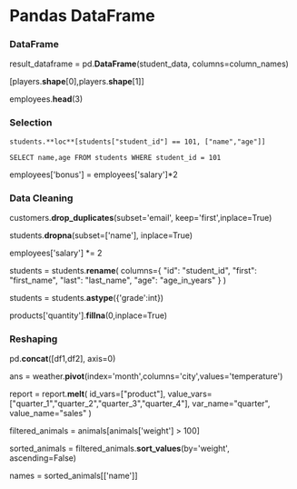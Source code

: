 # Pandas DataFrame


### DataFrame

result_dataframe = pd.**DataFrame**(student_data, columns=column_names)

[players.**shape**[0],players.**shape**[1]]

employees.**head**(3)


### Selection

```
students.**loc**[students["student_id"] == 101, ["name","age"]] 

SELECT name,age FROM students WHERE student_id = 101
```

employees['bonus'] = employees['salary']\*2

### Data Cleaning

customers.**drop_duplicates**(subset='email', keep='first',inplace=True)

students.**dropna**(subset=['name'], inplace=True)

employees['salary'] \*= 2

students = students.**rename**(
        columns={
            "id": "student_id",
            "first": "first_name",
            "last": "last_name",
            "age": "age_in_years"
        }
    )

students = students.**astype**({'grade':int})

products['quantity'].**fillna**(0,inplace=True)


### Reshaping

pd.**concat**([df1,df2], axis=0)

ans = weather.**pivot**(index='month',columns='city',values='temperature')

report = report.**melt**(
        id_vars=["product"],
        value_vars=["quarter_1","quarter_2","quarter_3","quarter_4"],
        var_name="quarter",
        value_name="sales"
    )

filtered_animals = animals[animals['weight'] > 100]

sorted_animals = filtered_animals.**sort_values**(by='weight', ascending=False)

names = sorted_animals[['name']]



